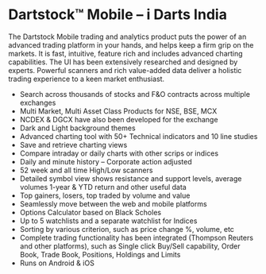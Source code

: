 # Dartstock™ Mobile – i Darts India
The Dartstock Mobile trading and analytics product puts the power of an advanced trading platform in your hands, and helps keep a firm grip on the markets. It is fast, intuitive, feature rich and includes advanced charting capabilities. The UI has been extensively researched and designed by experts. Powerful scanners and rich value-added data deliver a holistic trading experience to a keen market enthusiast.

*   Search across thousands of stocks and F&O contracts across multiple exchanges
*   Multi Market, Multi Asset Class Products for NSE, BSE, MCX
*   NCDEX & DGCX have also been developed for the exchange
*   Dark and Light background themes
*   Advanced charting tool with 50+ Technical indicators and 10 line studies
*   Save and retrieve charting views
*   Compare intraday or daily charts with other scrips or indices
*   Daily and minute history – Corporate action adjusted
*   52 week and all time High/Low scanners
*   Detailed symbol view shows resistance and support levels, average volumes 1-year & YTD return and other useful data
*   Top gainers, losers, top traded by volume and value
*   Seamlessly move between the web and mobile platforms
*   Options Calculator based on Black Scholes
*   Up to 5 watchlists and a separate watchlist for Indices
*   Sorting by various criterion, such as price change %, volume, etc
*   Complete trading functionality has been integrated (Thompson Reuters and other platforms), such as Single click Buy/Sell capability, Order Book, Trade Book, Positions, Holdings and Limits
*   Runs on Android & iOS